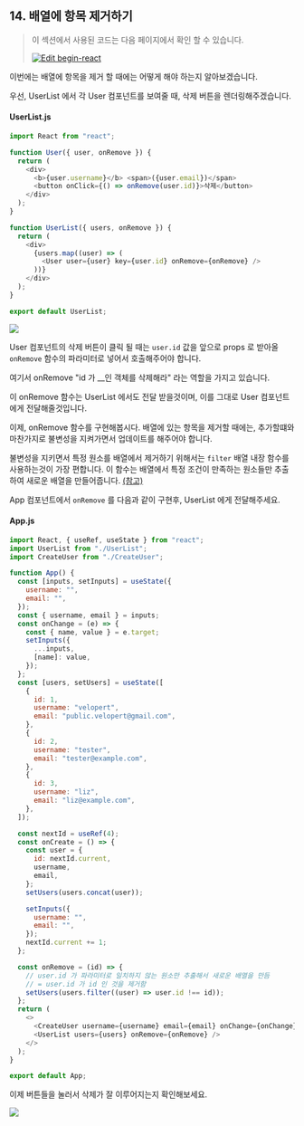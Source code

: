## 14. 배열에 항목 제거하기

> 이 섹션에서 사용된 코드는 다음 페이지에서 확인 할 수 있습니다.
>
> [![Edit begin-react](https://codesandbox.io/static/img/play-codesandbox.svg)](https://codesandbox.io/s/begin-react-guess?fontsize=14)

이번에는 배열에 항목을 제거 할 때에는 어떻게 해야 하는지 알아보겠습니다.

우선, UserList 에서 각 User 컴포넌트를 보여줄 때, 삭제 버튼을 렌더링해주겠습니다.

#### UserList.js

```javascript
import React from "react";

function User({ user, onRemove }) {
  return (
    <div>
      <b>{user.username}</b> <span>({user.email})</span>
      <button onClick={() => onRemove(user.id)}>삭제</button>
    </div>
  );
}

function UserList({ users, onRemove }) {
  return (
    <div>
      {users.map((user) => (
        <User user={user} key={user.id} onRemove={onRemove} />
      ))}
    </div>
  );
}

export default UserList;
```

![](https://i.imgur.com/FmnSHXf.png)

User 컴포넌트의 삭제 버튼이 클릭 될 때는 `user.id` 값을 앞으로 props 로 받아올 `onRemove` 함수의 파라미터로 넣어서 호출해주어야 합니다.

여기서 onRemove "id 가 \_\_인 객체를 삭제해라" 라는 역할을 가지고 있습니다.

이 onRemove 함수는 UserList 에서도 전달 받을것이며, 이를 그대로 User 컴포넌트에게 전달해줄것입니다.

이제, onRemove 함수를 구현해봅시다. 배열에 있는 항목을 제거할 때에는, 추가할떄와 마찬가지로 불변성을 지켜가면서 업데이트를 해주어야 합니다.

불변성을 지키면서 특정 원소를 배열에서 제거하기 위해서는 `filter` 배열 내장 함수를 사용하는것이 가장 편합니다. 이 함수는 배열에서 특정 조건이 만족하는 원소들만 추출하여 새로운 배열을 만들어줍니다. [(참고)](https://learnjs.vlpt.us/basics/09-array-functions.html#filter)

App 컴포넌트에서 `onRemove` 를 다음과 같이 구현후, UserList 에게 전달해주세요.

#### App.js

```javascript
import React, { useRef, useState } from "react";
import UserList from "./UserList";
import CreateUser from "./CreateUser";

function App() {
  const [inputs, setInputs] = useState({
    username: "",
    email: "",
  });
  const { username, email } = inputs;
  const onChange = (e) => {
    const { name, value } = e.target;
    setInputs({
      ...inputs,
      [name]: value,
    });
  };
  const [users, setUsers] = useState([
    {
      id: 1,
      username: "velopert",
      email: "public.velopert@gmail.com",
    },
    {
      id: 2,
      username: "tester",
      email: "tester@example.com",
    },
    {
      id: 3,
      username: "liz",
      email: "liz@example.com",
    },
  ]);

  const nextId = useRef(4);
  const onCreate = () => {
    const user = {
      id: nextId.current,
      username,
      email,
    };
    setUsers(users.concat(user));

    setInputs({
      username: "",
      email: "",
    });
    nextId.current += 1;
  };

  const onRemove = (id) => {
    // user.id 가 파라미터로 일치하지 않는 원소만 추출해서 새로운 배열을 만듬
    // = user.id 가 id 인 것을 제거함
    setUsers(users.filter((user) => user.id !== id));
  };
  return (
    <>
      <CreateUser username={username} email={email} onChange={onChange} onCreate={onCreate} />
      <UserList users={users} onRemove={onRemove} />
    </>
  );
}

export default App;
```

이제 버튼들을 눌러서 삭제가 잘 이루어지는지 확인해보세요.

![](https://i.imgur.com/23rZ5cV.png)
